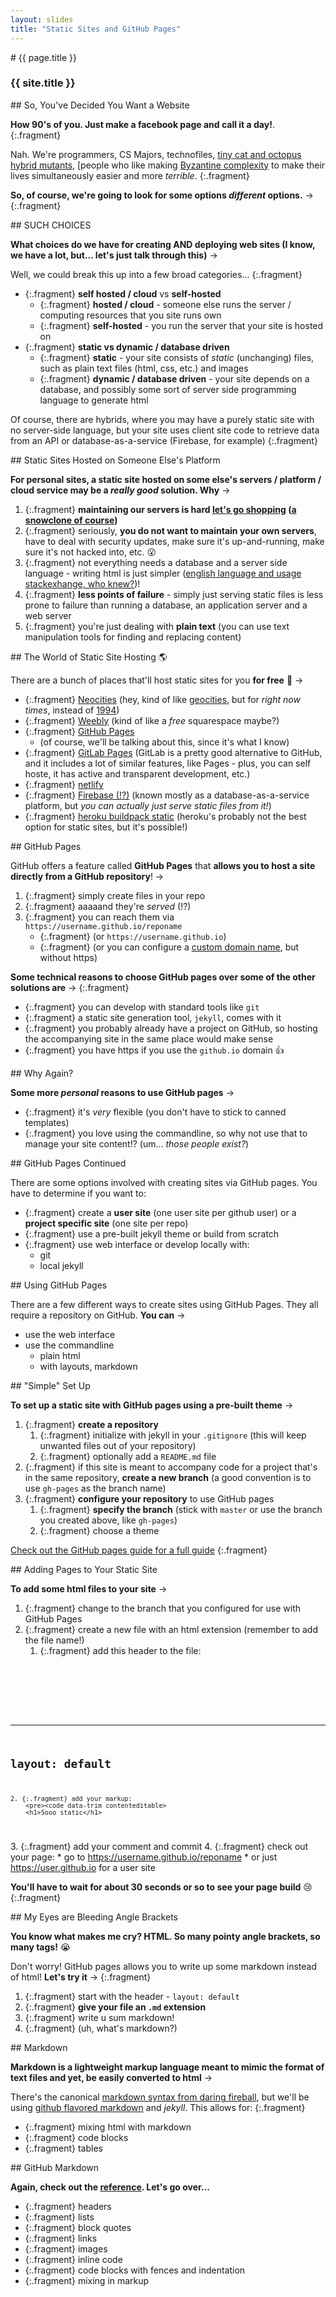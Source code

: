 ```yaml
---
layout: slides
title: "Static Sites and GitHub Pages"
---
```


<section markdown="block" class="intro-slide">
# {{ page.title }}

### {{ site.title }}

<p><small></small></p>
</section>

<section markdown="block">
## So, You've Decided You Want a Website

__How 90's of you. Just make a facebook page and call it a day!__.
{:.fragment}

Nah. We're programmers, CS Majors, technofiles, [tiny cat and octopus hybrid mutants](https://octodex.github.com/), [people who like making [Byzantine complexity](https://en.wikipedia.org/wiki/Byzantine_complexity) to make their lives simultaneously easier and more _terrible_.
{:.fragment}

__So, of course, we're going to look for some options _different_ options.__ &rarr;
{:.fragment}
</section>

<section markdown="block">
## SUCH CHOICES

__What choices do we have for creating AND deploying web sites (I know, we have a lot, but... let's just talk through this)__ &rarr;

Well, we could break this up into a few broad categories...
{:.fragment}

* {:.fragment} __self hosted / cloud__ vs __self-hosted__
    * {:.fragment} __hosted / cloud__ - someone else runs the server / computing resources that you site runs own
    * {:.fragment} __self-hosted__ - you run the server that your site is hosted on
* {:.fragment} __static vs dynamic / database driven__
    * {:.fragment} __static__ - your site consists of _static_ (unchanging) files, such as plain text files (html, css, etc.) and images
    * {:.fragment} __dynamic / database driven__ - your site depends on a database, and possibly some sort of server side programming language to generate html

Of course, there are hybrids, where you may have a purely static site with no server-side language, but your site uses client site code to retrieve data from an API or database-as-a-service (Firebase, for example)
{:.fragment}

</section>

<section markdown="block">
## Static Sites Hosted on Someone Else's Platform

__For personal sites, a static site hosted on some else's servers / platform / cloud service may be a _really good_ solution. Why__ &rarr;

1. {:.fragment} __maintaining our servers is hard [let's go shopping](http://itre.cis.upenn.edu/~myl/languagelog/archives/002892.html) ([a snowclone of course](https://snowclones.org/2008/02/19/x-is-hard-let%E2%80%99s-go-shopping/))__
2. {:.fragment} seriously, __you do not want to maintain your own servers__, have to deal with security updates, make sure it's up-and-running, make sure it's not hacked into, etc. 😮 
3. {:.fragment} not everything needs a database and a server side language - writing html is just simpler ([english language and usage stackexhange, who knew?](http://english.stackexchange.com/questions/2166/more-clear-vs-clearer-when-to-use-more-instead-of-er))!
4. {:.fragment} __less points of failure__ - simply just serving static files is less prone to failure than running a database, an application server and a web server
5. {:.fragment} you're just dealing with __plain text__ (you can use text manipulation tools for finding and replacing content)

</section>



<section markdown="block">
## The World of Static Site Hosting 🌎

There are a bunch of places that'll host static sites for you __for free__ 💯 &rarr;

* {:.fragment} [Neocities](https://neocities.org/) (hey, kind of like [geocities](https://www.google.com/search?q=geocities+aesthetic&source=lnms&tbm=isch&sa=X&ved=0ahUKEwj32YWozpDSAhWqhVQKHfsFACgQ_AUICCgB&biw=1294&bih=893), but for _right now times_, instead of [1994](https://en.wikipedia.org/wiki/Yahoo!_GeoCities))
* {:.fragment} [Weebly](https://www.weebly.com/) (kind of like a _free_ squarespace maybe?)
* {:.fragment} [GitHub Pages](https://pages.github.com/) 
    * (of course, we'll be talking about this, since it's what I know)
* {:.fragment} [GitLab Pages](https://pages.gitlab.io/) (GitLab is a pretty good alternative to GitHub, and it includes a lot of similar features, like Pages - plus, you can self hoste, it has active and transparent development, etc.)
* {:.fragment} [netlify](https://www.netlify.com/home/?utm_expid=92487948-2.ORzT-7TOT0O-eMsutlXfKA.1)
* {:.fragment} [Firebase (!?)](https://firebase.google.com/docs/hosting/) (known mostly as a database-as-a-service platform, but _you can actually just serve static files from it!_)
* {:.fragment} [heroku buildpack static](https://github.com/heroku/heroku-buildpack-static) (heroku's probably not the best option for static sites, but it's possible!)
</section>


<section markdown="block">
## GitHub Pages

GitHub offers a feature called __GitHub Pages__ that __allows you to host a site directly from a GitHub repository__! &rarr;

1. {:.fragment} simply create files in your repo
2. {:.fragment} aaaaand they're _served_ (!?)
3. {:.fragment} you can reach them via `https://username.github.io/reponame` 
    * {:.fragment} (or `https://username.github.io`)
    * {:.fragment} (or you can configure a [custom domain name](), but without https)

__Some technical reasons to choose GitHub pages over some of the other solutions are__ &rarr;
{:.fragment}

* {:.fragment} you can develop with standard tools like `git`
* {:.fragment} a static site generation tool, `jekyll`, comes with it
* {:.fragment} you probably already have a project on GitHub, so hosting the accompanying site in the same place would make sense
* {:.fragment} you have https if you use the `github.io` domain 👍

</section>

<section markdown="block">
## Why Again?

__Some more _personal_ reasons to use GitHub pages__ &rarr;

* {:.fragment} it's _very_ flexible (you don't have to stick to canned templates)
* {:.fragment} you love using the commandline, so why not use that to manage your site content!? (um... _those people exist?_)

</section>

<section markdown="block">
## GitHub Pages Continued

There are some options involved with creating sites via GitHub pages. You have to determine if you want to: 

* {:.fragment} create a __user site__ (one user site per github user)  or a __project specific site__ (one site per repo)
* {:.fragment} use a pre-built jekyll theme or build from scratch
* {:.fragment} use web interface or develop locally with:
    * git
    * local jekyll
</section>

<section markdown="block">
## Using GitHub Pages

There are a few different ways to create sites using GitHub Pages.  They all require a repository on GitHub. __You can__ &rarr;

* use the web interface
* use the commandline
    * plain html
    * with layouts, markdown
</section>

<section markdown="block">
## "Simple" Set Up

__To set up a static site with GitHub pages using a pre-built theme__ &rarr;

1. {:.fragment} __create a repository__
    1. {:.fragment} initialize with jekyll in your `.gitignore` (this will keep unwanted files out of your repository)
    2. {:.fragment} optionally add a `README.md` file
2. {:.fragment} if this site is meant to accompany code for a project that's in the same repository, __create a new branch__ (a good convention is to use `gh-pages` as the branch name)
3. {:.fragment} __configure your repository__ to use GitHub pages
    1. {:.fragment} __specify the branch__ (stick with `master` or use the branch you created above, like `gh-pages`)
    2. {:.fragment} choose a theme

[Check out the GitHub pages guide for a full guide](https://pages.github.com/)
{:.fragment}

</section>

<section markdown="block">
## Adding Pages to Your Static Site

__To add some html files to your site__ &rarr;

1. {:.fragment} change to the branch that you configured for use with GitHub Pages
2. {:.fragment} create a new file with an html extension (remember to add the file name!)
    1. {:.fragment} add this header to the file:
        <pre><code data-trim contenteditable>
---
layout: default
---
    2. {:.fragment} add your markup:
        <pre><code data-trim contenteditable>
        <h1>Sooo static</h1>
</code></pre>
3. {:.fragment} add your comment and commit
4. {:.fragment} check out your page:
    * go to https://username.github.io/reponame
    * or just https://user.github.io for a user site

__You'll have to wait for about 30 seconds or so to see your page build__ 😢
{:.fragment}
</section>

<section markdown="block">
## My Eyes are Bleeding Angle Brackets

__You know what makes me cry? HTML. So many pointy angle brackets, so many tags!__ 😭

Don't worry! GitHub pages allows you to write up some markdown instead of html! __Let's try it__ &rarr;
{:.fragment}

1. {:.fragment} start with the header - `layout: default`
2. {:.fragment} __give your file an `.md` extension__
3. {:.fragment} write u sum markdown!
4. {:.fragment} (uh, what's markdown?)


</section>

<section markdown="block">
## Markdown 

__Markdown is a lightweight markup language meant to mimic the format of text files and yet, be easily converted to html__ &rarr;

There's the canonical [markdown syntax from daring fireball](https://daringfireball.net/projects/markdown/syntax), but we'll be using [github flavored markdown](https://guides.github.com/features/mastering-markdown/) and _jekyll_. This allows for:
{:.fragment}

* {:.fragment} mixing html with markdown
* {:.fragment} code blocks
* {:.fragment} tables

</section>

<section markdown="block">
## GitHub Markdown

__Again, check out the [reference](https://guides.github.com/features/mastering-markdown/). Let's go over...__

* {:.fragment} headers
* {:.fragment} lists
* {:.fragment} block quotes
* {:.fragment} links
* {:.fragment} images
* {:.fragment} inline code
* {:.fragment} code blocks with fences and indentation
* {:.fragment} mixing in markup

</section>


